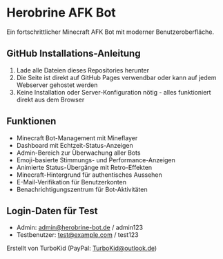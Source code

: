 # Herobrine AFK Bot

Ein fortschrittlicher Minecraft AFK Bot mit moderner Benutzeroberfläche.

## GitHub Installations-Anleitung

1. Lade alle Dateien dieses Repositories herunter
2. Die Seite ist direkt auf GitHub Pages verwendbar oder kann auf jedem Webserver gehostet werden
3. Keine Installation oder Server-Konfiguration nötig - alles funktioniert direkt aus dem Browser

## Funktionen

- Minecraft Bot-Management mit Mineflayer
- Dashboard mit Echtzeit-Status-Anzeigen
- Admin-Bereich zur Überwachung aller Bots
- Emoji-basierte Stimmungs- und Performance-Anzeigen
- Animierte Status-Übergänge mit Retro-Effekten
- Minecraft-Hintergrund für authentisches Aussehen
- E-Mail-Verifikation für Benutzerkonten
- Benachrichtigungszentrum für Bot-Aktivitäten

## Login-Daten für Test

- Admin: admin@herobrine-bot.de / admin123
- Testbenutzer: test@example.com / test123

Erstellt von TurboKid (PayPal: TurboKid@outlook.de)
